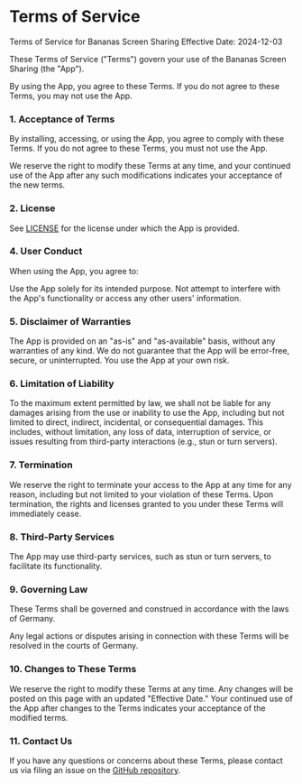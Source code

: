 # Terms of Service

Terms of Service for Bananas Screen Sharing
Effective Date: 2024-12-03

These Terms of Service ("Terms") govern your use of the Bananas Screen Sharing (the "App").

By using the App, you agree to these Terms.
If you do not agree to these Terms, you may not use the App.

### 1. Acceptance of Terms

By installing, accessing, or using the App, you agree to comply with these Terms.
If you do not agree to these Terms,
you must not use the App.

We reserve the right to modify these Terms at any time,
and your continued use of the App after any such modifications indicates your acceptance of the new terms.

### 2. License

See [LICENSE](LICENSE) for the license under which the App is provided.

### 4. User Conduct

When using the App, you agree to:

Use the App solely for its intended purpose.
Not attempt to interfere with the App's functionality or access any other users' information.

### 5. Disclaimer of Warranties

The App is provided on an "as-is" and "as-available" basis,
without any warranties of any kind. We do not guarantee that the App will be error-free,
secure, or uninterrupted. You use the App at your own risk.

### 6. Limitation of Liability

To the maximum extent permitted by law,
we shall not be liable for any damages arising from the use or inability to use the App,
including but not limited to direct, indirect, incidental, or consequential damages.
This includes, without limitation, any loss of data,
interruption of service, or
issues resulting from third-party interactions (e.g., stun or turn servers).

### 7. Termination

We reserve the right to terminate your access to the App at any time for any reason,
including but not limited to your violation of these Terms.
Upon termination, the rights and licenses granted to you under these Terms will immediately cease.

### 8. Third-Party Services

The App may use third-party services, such as stun or turn servers,
to facilitate its functionality.

### 9. Governing Law

These Terms shall be governed and construed in accordance with the laws of Germany.

Any legal actions or disputes arising in connection with these Terms
will be resolved in the courts of Germany.

### 10. Changes to These Terms

We reserve the right to modify these Terms at any time.
Any changes will be posted on this page with an updated "Effective Date."
Your continued use of the App after changes to
the Terms indicates your acceptance of the modified terms.

### 11. Contact Us

If you have any questions or concerns about these Terms,
please contact us via filing an issue on the
[GitHub repository](https://github.com/mistweaverco/bananas/issues/new).

